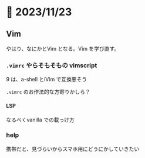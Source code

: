 # 📝 2023/11/23

## Vim

やはり、なにかとVim となる。Vim を学び直す。

### `.vimrc` やらそもそもの vimscript

9 は、a-shell とiVim で互換悪そう


`.vimrc` のお作法的な方寄りかしら？

#### LSP

なるべくvanilla での載っけ方


### help

携帯だと、見づらいからスマホ用にどうにかしていきたい




